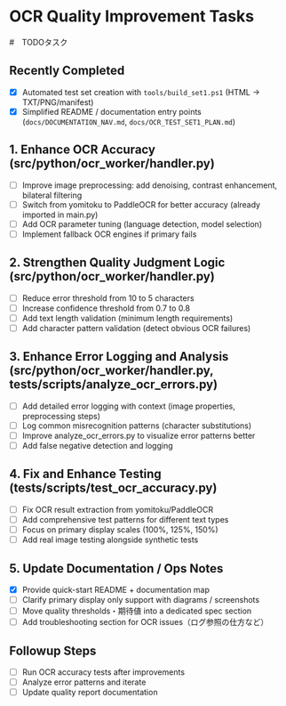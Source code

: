 # OCR Quality Improvement Tasks
#　TODOタスク
## Recently Completed
- [x] Automated test set creation with `tools/build_set1.ps1` (HTML → TXT/PNG/manifest)
- [x] Simplified README / documentation entry points (`docs/DOCUMENTATION_NAV.md`, `docs/OCR_TEST_SET1_PLAN.md`)

## 1. Enhance OCR Accuracy (src/python/ocr_worker/handler.py)
- [ ] Improve image preprocessing: add denoising, contrast enhancement, bilateral filtering
- [ ] Switch from yomitoku to PaddleOCR for better accuracy (already imported in main.py)
- [ ] Add OCR parameter tuning (language detection, model selection)
- [ ] Implement fallback OCR engines if primary fails

## 2. Strengthen Quality Judgment Logic (src/python/ocr_worker/handler.py)
- [ ] Reduce error threshold from 10 to 5 characters
- [ ] Increase confidence threshold from 0.7 to 0.8
- [ ] Add text length validation (minimum length requirements)
- [ ] Add character pattern validation (detect obvious OCR failures)

## 3. Enhance Error Logging and Analysis (src/python/ocr_worker/handler.py, tests/scripts/analyze_ocr_errors.py)
- [ ] Add detailed error logging with context (image properties, preprocessing steps)
- [ ] Log common misrecognition patterns (character substitutions)
- [ ] Improve analyze_ocr_errors.py to visualize error patterns better
- [ ] Add false negative detection and logging

## 4. Fix and Enhance Testing (tests/scripts/test_ocr_accuracy.py)
- [ ] Fix OCR result extraction from yomitoku/PaddleOCR
- [ ] Add comprehensive test patterns for different text types
- [ ] Focus on primary display scales (100%, 125%, 150%)
- [ ] Add real image testing alongside synthetic tests

## 5. Update Documentation / Ops Notes
- [x] Provide quick-start README + documentation map
- [ ] Clarify primary display only support with diagrams / screenshots
- [ ] Move quality thresholds・期待値 into a dedicated spec section
- [ ] Add troubleshooting section for OCR issues（ログ参照の仕方など）

## Followup Steps
- [ ] Run OCR accuracy tests after improvements
- [ ] Analyze error patterns and iterate
- [ ] Update quality report documentation
